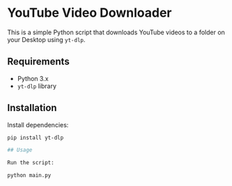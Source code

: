 # YouTube Video Downloader

This is a simple Python script that downloads YouTube videos to a folder on your Desktop using `yt-dlp`.

## Requirements

- Python 3.x
- `yt-dlp` library

## Installation

Install dependencies:

```bash
pip install yt-dlp

## Usage

Run the script:

python main.py
